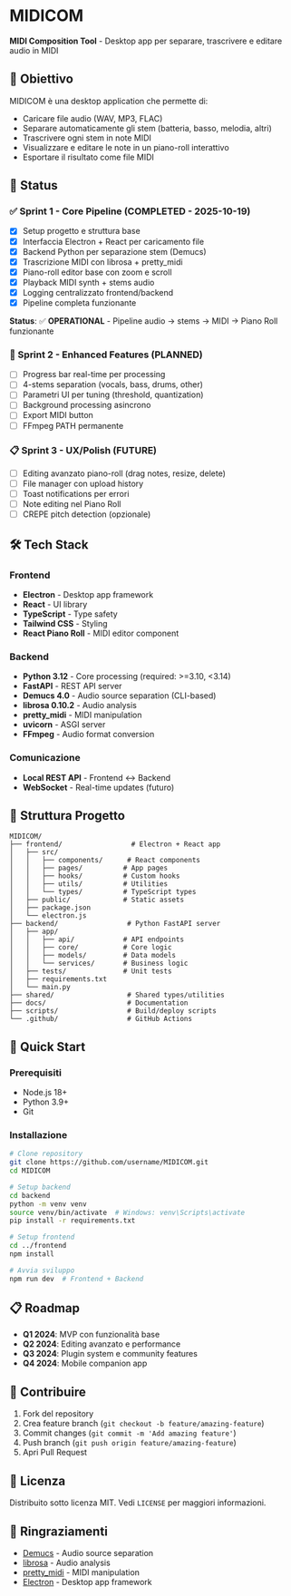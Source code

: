 # MIDICOM

**MIDI Composition Tool** - Desktop app per separare, trascrivere e editare audio in MIDI

## 🎯 Obiettivo

MIDICOM è una desktop application che permette di:
- Caricare file audio (WAV, MP3, FLAC)
- Separare automaticamente gli stem (batteria, basso, melodia, altri)
- Trascrivere ogni stem in note MIDI
- Visualizzare e editare le note in un piano-roll interattivo
- Esportare il risultato come file MIDI

## 🚀 Status

### ✅ Sprint 1 - Core Pipeline (COMPLETED - 2025-10-19)
- [x] Setup progetto e struttura base
- [x] Interfaccia Electron + React per caricamento file
- [x] Backend Python per separazione stem (Demucs)
- [x] Trascrizione MIDI con librosa + pretty_midi
- [x] Piano-roll editor base con zoom e scroll
- [x] Playback MIDI synth + stems audio
- [x] Logging centralizzato frontend/backend
- [x] Pipeline completa funzionante

**Status**: ✅ **OPERATIONAL** - Pipeline audio → stems → MIDI → Piano Roll funzionante

### 🔄 Sprint 2 - Enhanced Features (PLANNED)
- [ ] Progress bar real-time per processing
- [ ] 4-stems separation (vocals, bass, drums, other)
- [ ] Parametri UI per tuning (threshold, quantization)
- [ ] Background processing asincrono
- [ ] Export MIDI button
- [ ] FFmpeg PATH permanente

### 📋 Sprint 3 - UX/Polish (FUTURE)
- [ ] Editing avanzato piano-roll (drag notes, resize, delete)
- [ ] File manager con upload history
- [ ] Toast notifications per errori
- [ ] Note editing nel Piano Roll
- [ ] CREPE pitch detection (opzionale)

## 🛠 Tech Stack

### Frontend
- **Electron** - Desktop app framework
- **React** - UI library
- **TypeScript** - Type safety
- **Tailwind CSS** - Styling
- **React Piano Roll** - MIDI editor component

### Backend
- **Python 3.12** - Core processing (required: >=3.10, <3.14)
- **FastAPI** - REST API server
- **Demucs 4.0** - Audio source separation (CLI-based)
- **librosa 0.10.2** - Audio analysis
- **pretty_midi** - MIDI manipulation
- **uvicorn** - ASGI server
- **FFmpeg** - Audio format conversion

### Comunicazione
- **Local REST API** - Frontend ↔ Backend
- **WebSocket** - Real-time updates (futuro)

## 📁 Struttura Progetto

```
MIDICOM/
├── frontend/                 # Electron + React app
│   ├── src/
│   │   ├── components/      # React components
│   │   ├── pages/          # App pages
│   │   ├── hooks/          # Custom hooks
│   │   ├── utils/          # Utilities
│   │   └── types/          # TypeScript types
│   ├── public/             # Static assets
│   ├── package.json
│   └── electron.js
├── backend/                 # Python FastAPI server
│   ├── app/
│   │   ├── api/            # API endpoints
│   │   ├── core/           # Core logic
│   │   ├── models/         # Data models
│   │   └── services/       # Business logic
│   ├── tests/              # Unit tests
│   ├── requirements.txt
│   └── main.py
├── shared/                  # Shared types/utilities
├── docs/                    # Documentation
├── scripts/                 # Build/deploy scripts
└── .github/                 # GitHub Actions
```

## 🚀 Quick Start

### Prerequisiti
- Node.js 18+
- Python 3.9+
- Git

### Installazione
```bash
# Clone repository
git clone https://github.com/username/MIDICOM.git
cd MIDICOM

# Setup backend
cd backend
python -m venv venv
source venv/bin/activate  # Windows: venv\Scripts\activate
pip install -r requirements.txt

# Setup frontend
cd ../frontend
npm install

# Avvia sviluppo
npm run dev  # Frontend + Backend
```

## 📋 Roadmap

- **Q1 2024**: MVP con funzionalità base
- **Q2 2024**: Editing avanzato e performance
- **Q3 2024**: Plugin system e community features
- **Q4 2024**: Mobile companion app

## 🤝 Contribuire

1. Fork del repository
2. Crea feature branch (`git checkout -b feature/amazing-feature`)
3. Commit changes (`git commit -m 'Add amazing feature'`)
4. Push branch (`git push origin feature/amazing-feature`)
5. Apri Pull Request

## 📄 Licenza

Distribuito sotto licenza MIT. Vedi `LICENSE` per maggiori informazioni.

## 🙏 Ringraziamenti

- [Demucs](https://github.com/facebookresearch/demucs) - Audio source separation
- [librosa](https://librosa.org/) - Audio analysis
- [pretty_midi](https://github.com/craffel/pretty-midi) - MIDI manipulation
- [Electron](https://electronjs.org/) - Desktop app framework

